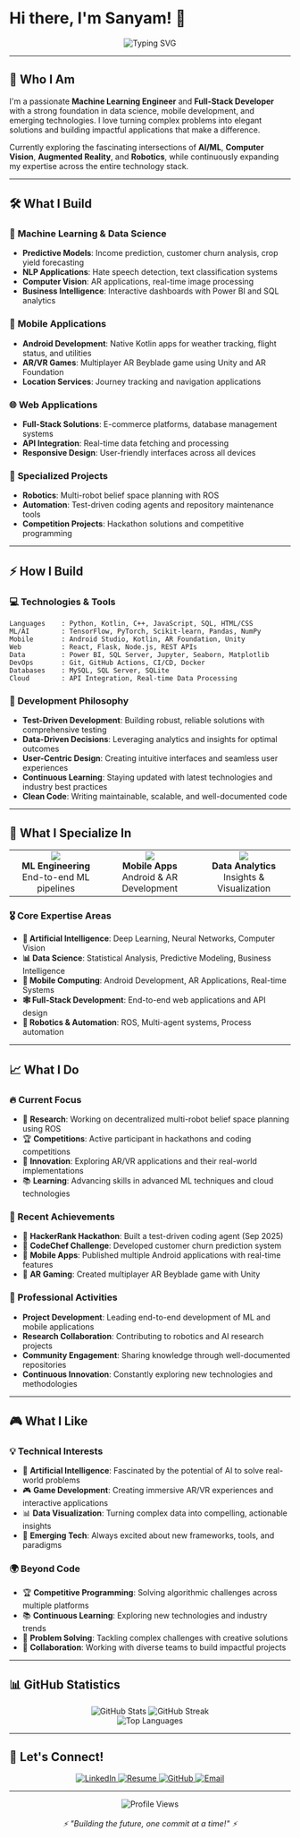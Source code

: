 # Hi there, I'm Sanyam! 👋

<div align="center">
  <img src="https://readme-typing-svg.herokuapp.com?font=Fira+Code&weight=600&size=28&pause=1000&color=2F81F7&center=true&vCenter=true&width=600&lines=Machine+Learning+Engineer;Full+Stack+Developer;AR%2FVR+Enthusiast;Problem+Solver" alt="Typing SVG" />
</div>

---

## 🚀 Who I Am

I'm a passionate **Machine Learning Engineer** and **Full-Stack Developer** with a strong foundation in data science, mobile development, and emerging technologies. I love turning complex problems into elegant solutions and building impactful applications that make a difference.

Currently exploring the fascinating intersections of **AI/ML**, **Computer Vision**, **Augmented Reality**, and **Robotics**, while continuously expanding my expertise across the entire technology stack.

---

## 🛠️ What I Build

### 🤖 **Machine Learning & Data Science**
- **Predictive Models**: Income prediction, customer churn analysis, crop yield forecasting
- **NLP Applications**: Hate speech detection, text classification systems
- **Computer Vision**: AR applications, real-time image processing
- **Business Intelligence**: Interactive dashboards with Power BI and SQL analytics

### 📱 **Mobile Applications**
- **Android Development**: Native Kotlin apps for weather tracking, flight status, and utilities
- **AR/VR Games**: Multiplayer AR Beyblade game using Unity and AR Foundation
- **Location Services**: Journey tracking and navigation applications

### 🌐 **Web Applications**
- **Full-Stack Solutions**: E-commerce platforms, database management systems
- **API Integration**: Real-time data fetching and processing
- **Responsive Design**: User-friendly interfaces across all devices

### 🤖 **Specialized Projects**
- **Robotics**: Multi-robot belief space planning with ROS
- **Automation**: Test-driven coding agents and repository maintenance tools
- **Competition Projects**: Hackathon solutions and competitive programming

---

## ⚡ How I Build

### **💻 Technologies & Tools**
```
Languages    : Python, Kotlin, C++, JavaScript, SQL, HTML/CSS
ML/AI        : TensorFlow, PyTorch, Scikit-learn, Pandas, NumPy
Mobile       : Android Studio, Kotlin, AR Foundation, Unity
Web          : React, Flask, Node.js, REST APIs
Data         : Power BI, SQL Server, Jupyter, Seaborn, Matplotlib
DevOps       : Git, GitHub Actions, CI/CD, Docker
Databases    : MySQL, SQL Server, SQLite
Cloud        : API Integration, Real-time Data Processing
```

### **🎯 Development Philosophy**
- **Test-Driven Development**: Building robust, reliable solutions with comprehensive testing
- **Data-Driven Decisions**: Leveraging analytics and insights for optimal outcomes
- **User-Centric Design**: Creating intuitive interfaces and seamless user experiences
- **Continuous Learning**: Staying updated with latest technologies and industry best practices
- **Clean Code**: Writing maintainable, scalable, and well-documented code

---

## 🎯 What I Specialize In

<div align="center">
  <table>
    <tr>
      <td align="center" width="200px">
        <img src="https://img.shields.io/badge/Machine%20Learning-FF6B6B?style=for-the-badge&logo=tensorflow&logoColor=white"/>
        <br><strong>ML Engineering</strong>
        <br>End-to-end ML pipelines
      </td>
      <td align="center" width="200px">
        <img src="https://img.shields.io/badge/Mobile%20Dev-4ECDC4?style=for-the-badge&logo=android&logoColor=white"/>
        <br><strong>Mobile Apps</strong>
        <br>Android & AR Development
      </td>
      <td align="center" width="200px">
        <img src="https://img.shields.io/badge/Data%20Science-45B7D1?style=for-the-badge&logo=python&logoColor=white"/>
        <br><strong>Data Analytics</strong>
        <br>Insights & Visualization
      </td>
    </tr>
  </table>
</div>

### **🎖️ Core Expertise Areas**
- **🧠 Artificial Intelligence**: Deep Learning, Neural Networks, Computer Vision
- **📊 Data Science**: Statistical Analysis, Predictive Modeling, Business Intelligence
- **📱 Mobile Computing**: Android Development, AR Applications, Real-time Systems
- **🕸️ Full-Stack Development**: End-to-end web applications and API design
- **🤖 Robotics & Automation**: ROS, Multi-agent systems, Process automation

---

## 📈 What I Do

### **🔥 Current Focus**
- 🔬 **Research**: Working on decentralized multi-robot belief space planning using ROS
- 🏆 **Competitions**: Active participant in hackathons and coding competitions
- 🚀 **Innovation**: Exploring AR/VR applications and their real-world implementations
- 📚 **Learning**: Advancing skills in advanced ML techniques and cloud technologies

### **🌟 Recent Achievements**
- 🥇 **HackerRank Hackathon**: Built a test-driven coding agent (Sep 2025)
- 🎯 **CodeChef Challenge**: Developed customer churn prediction system
- 📱 **Mobile Apps**: Published multiple Android applications with real-time features
- 🤖 **AR Gaming**: Created multiplayer AR Beyblade game with Unity

### **💼 Professional Activities**
- **Project Development**: Leading end-to-end development of ML and mobile applications
- **Research Collaboration**: Contributing to robotics and AI research projects
- **Community Engagement**: Sharing knowledge through well-documented repositories
- **Continuous Innovation**: Constantly exploring new technologies and methodologies

---

## 🎮 What I Like

### **💡 Technical Interests**
- 🤖 **Artificial Intelligence**: Fascinated by the potential of AI to solve real-world problems
- 🎮 **Game Development**: Creating immersive AR/VR experiences and interactive applications
- 📊 **Data Visualization**: Turning complex data into compelling, actionable insights
- 🚀 **Emerging Tech**: Always excited about new frameworks, tools, and paradigms

### **🌍 Beyond Code**
- 🏆 **Competitive Programming**: Solving algorithmic challenges across multiple platforms
- 📚 **Continuous Learning**: Exploring new technologies and industry trends
- 🎯 **Problem Solving**: Tackling complex challenges with creative solutions
- 🤝 **Collaboration**: Working with diverse teams to build impactful projects

---

## 📊 GitHub Statistics

<div align="center">
  <img src="https://github-readme-stats.vercel.app/api?username=SanyamBK&show_icons=true&theme=radical&hide_border=true&count_private=true" alt="GitHub Stats" />
  <img src="https://github-readme-streak-stats.herokuapp.com/?user=SanyamBK&theme=radical&hide_border=true" alt="GitHub Streak" />
</div>

<div align="center">
  <img src="https://github-readme-stats.vercel.app/api/top-langs/?username=SanyamBK&layout=compact&theme=radical&hide_border=true&langs_count=8" alt="Top Languages" />
</div>

---

## 🤝 Let's Connect!

<div align="center">
  <a href="https://www.linkedin.com/in/sanyam-barwar-5365142aa/" target="_blank">
    <img src="https://img.shields.io/badge/LinkedIn-0A66C2?style=for-the-badge&logo=linkedin&logoColor=white" alt="LinkedIn"/>
  </a>
  <a href="https://flowcv.com/resume/511qnj8dwbt8" target="_blank">
    <img src="https://img.shields.io/badge/Resume-FF5722?style=for-the-badge&logo=adobe-acrobat-reader&logoColor=white" alt="Resume"/>
  </a>
  <a href="https://github.com/SanyamBK" target="_blank">
    <img src="https://img.shields.io/badge/GitHub-181717?style=for-the-badge&logo=github&logoColor=white" alt="GitHub"/>
  </a>
  <a href="mailto:your.email@example.com" target="_blank">
    <img src="https://img.shields.io/badge/Email-D14836?style=for-the-badge&logo=gmail&logoColor=white" alt="Email"/>
  </a>
</div>

---

<div align="center">
  <img src="https://komarev.com/ghpvc/?username=SanyamBK&label=Profile%20Views&color=0e75b6&style=flat" alt="Profile Views" />
  <br><br>
  <em>⚡ "Building the future, one commit at a time!" ⚡</em>
</div>
